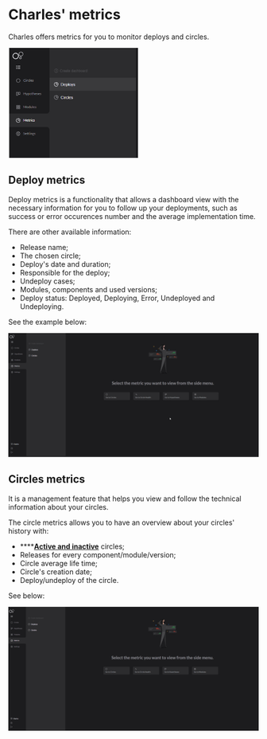 # Charles' metrics

Charles offers metrics for you to monitor deploys and circles. 

![](../../.gitbook/assets/metrics-circ-e-deplo.png)

## Deploy metrics

Deploy metrics is a functionality that allows a dashboard view with the necessary information for you to follow up your deployments, such as success or error occurences number and the average implementation time.

There are other available information: 

* Release name;
* The chosen circle;
* Deploy's date and duration;
* Responsible for the deploy;
* Undeploy cases;
* Modules, components and used versions;
* Deploy status: Deployed, Deploying, Error, Undeployed and Undeploying.

See the example below:  

![](../../.gitbook/assets/deploy.gif)

## Circles metrics 

It is a management feature that helps you view and follow the technical information about your circles.

The circle metrics allows you to have an overview about your circles' history with:  

* \*\*\*\*[**Active and inactive**](../circles.md#active-and-inactive-circles) circles;
* Releases for every component/module/version; 
* Circle average life time;
* Circle's creation date;
* Deploy/undeploy of the circle.

See below: 

![](../../.gitbook/assets/metrica-de-circle.gif)

